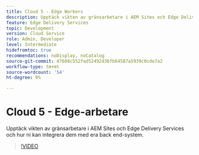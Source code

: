 ```yaml
---
title: Cloud 5 - Edge Workers
description: Upptäck vikten av gränsarbetare i AEM Sites och Edge Delivery Services och hur ni kan integrera dem med era back end-system.
feature: Edge Delivery Services
topic: Development
version: Cloud Service
role: Admin, Developer
level: Intermediate
hidefromtoc: true
recommendations: noDisplay, noCatalog
source-git-commit: d7608c552fad52492d36fb64587a5939c0cde7a2
workflow-type: tm+mt
source-wordcount: '54'
ht-degree: 0%

---
```


# Cloud 5 - Edge-arbetare

Upptäck vikten av gränsarbetare i AEM Sites och Edge Delivery Services och hur ni kan integrera dem med era back end-system.

>[!VIDEO](https://video.tv.adobe.com/v/3427589?learn=on)
